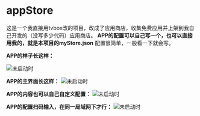 # appStore
这是一个我直接用tvbox改的项目，改成了应用商店，收集免费应用并上架到我自己开发的（没写多少代码）应用商店。
**APP的配置可以自己写一个，也可以直接用我的，就是本项目的myStore.json**
配置很简单，一般看一下就会写。

**APP的样子长这样：**

![未启动时](https://raw.githubusercontent.com/czy19950220/appStore/main/%E7%99%BE%E5%AE%9D%E8%A2%8B/1.png)

**APP的主界面长这样：**
![未启动时](https://raw.githubusercontent.com/czy19950220/appStore/main/%E7%99%BE%E5%AE%9D%E8%A2%8B/2.png)

**APP的内容也可以自己自定义配置：**
![未启动时](https://raw.githubusercontent.com/czy19950220/appStore/main/%E7%99%BE%E5%AE%9D%E8%A2%8B/3.png)

**APP的配置扫码输入，在同一局域网下才行：**
![未启动时](https://raw.githubusercontent.com/czy19950220/appStore/main/%E7%99%BE%E5%AE%9D%E8%A2%8B/4.png)

